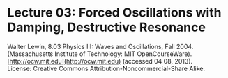 # Lecture 03: Forced Oscillations with Damping, Destructive Resonance

Walter Lewin, 8.03 Physics III: Waves and Oscillations, Fall 2004.<br>
(Massachusetts Institute of Technology: MIT OpenCourseWare).<br>
[http://ocw.mit.edu](http://ocw.mit.edu) (accessed 04 08, 2013).<br>
License: Creative Commons Attribution-Noncommercial-Share Alike.